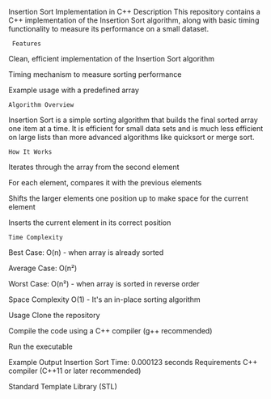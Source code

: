  Insertion Sort Implementation in C++
     Description
This repository contains a C++ implementation of the Insertion Sort algorithm, along with basic timing functionality to measure its performance on a small dataset.

     Features
Clean, efficient implementation of the Insertion Sort algorithm

Timing mechanism to measure sorting performance

Example usage with a predefined array

    Algorithm Overview
Insertion Sort is a simple sorting algorithm that builds the final sorted array one item at a time. It is efficient for small data sets and is much less efficient on large lists than more advanced algorithms like quicksort or merge sort.

    How It Works
Iterates through the array from the second element

For each element, compares it with the previous elements

Shifts the larger elements one position up to make space for the current element

Inserts the current element in its correct position

    Time Complexity
Best Case: O(n) - when array is already sorted

Average Case: O(n²)

Worst Case: O(n²) - when array is sorted in reverse order

  Space Complexity
O(1) - It's an in-place sorting algorithm

Usage
Clone the repository

Compile the code using a C++ compiler (g++ recommended)

Run the executable

Example Output
Insertion Sort Time: 0.000123 seconds
Requirements
C++ compiler (C++11 or later recommended)

Standard Template Library (STL)
